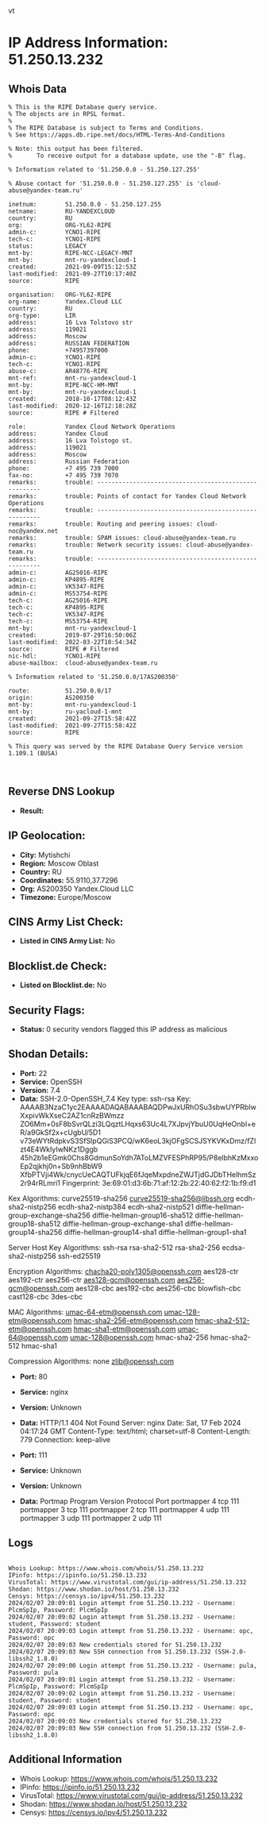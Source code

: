vt
# IP Address Information: 51.250.13.232

## Whois Data
```
% This is the RIPE Database query service.
% The objects are in RPSL format.
%
% The RIPE Database is subject to Terms and Conditions.
% See https://apps.db.ripe.net/docs/HTML-Terms-And-Conditions

% Note: this output has been filtered.
%       To receive output for a database update, use the "-B" flag.

% Information related to '51.250.0.0 - 51.250.127.255'

% Abuse contact for '51.250.0.0 - 51.250.127.255' is 'cloud-abuse@yandex-team.ru'

inetnum:        51.250.0.0 - 51.250.127.255
netname:        RU-YANDEXCLOUD
country:        RU
org:            ORG-YL62-RIPE
admin-c:        YCNO1-RIPE
tech-c:         YCNO1-RIPE
status:         LEGACY
mnt-by:         RIPE-NCC-LEGACY-MNT
mnt-by:         mnt-ru-yandexcloud-1
created:        2021-09-09T15:12:53Z
last-modified:  2021-09-27T10:17:40Z
source:         RIPE

organisation:   ORG-YL62-RIPE
org-name:       Yandex.Cloud LLC
country:        RU
org-type:       LIR
address:        16 Lva Tolstovo str
address:        119021
address:        Moscow
address:        RUSSIAN FEDERATION
phone:          +74957397000
admin-c:        YCNO1-RIPE
tech-c:         YCNO1-RIPE
abuse-c:        AR48776-RIPE
mnt-ref:        mnt-ru-yandexcloud-1
mnt-by:         RIPE-NCC-HM-MNT
mnt-by:         mnt-ru-yandexcloud-1
created:        2018-10-17T08:12:43Z
last-modified:  2020-12-16T12:18:28Z
source:         RIPE # Filtered

role:           Yandex Cloud Network Operations
address:        Yandex Cloud
address:        16 Lva Tolstogo st.
address:        119021
address:        Moscow
address:        Russian Federation
phone:          +7 495 739 7000
fax-no:         +7 495 739 7070
remarks:        trouble: ------------------------------------------------------
remarks:        trouble: Points of contact for Yandex Cloud Network Operations
remarks:        trouble: ------------------------------------------------------
remarks:        trouble: Routing and peering issues: cloud-noc@yandex.net
remarks:        trouble: SPAM issues: cloud-abuse@yandex-team.ru
remarks:        trouble: Network security issues: cloud-abuse@yandex-team.ru
remarks:        trouble: ------------------------------------------------------
admin-c:        AG25016-RIPE
admin-c:        KP4895-RIPE
admin-c:        VK5347-RIPE
admin-c:        MS53754-RIPE
tech-c:         AG25016-RIPE
tech-c:         KP4895-RIPE
tech-c:         VK5347-RIPE
tech-c:         MS53754-RIPE
mnt-by:         mnt-ru-yandexcloud-1
created:        2019-07-29T16:50:06Z
last-modified:  2022-03-22T10:54:34Z
source:         RIPE # Filtered
nic-hdl:        YCNO1-RIPE
abuse-mailbox:  cloud-abuse@yandex-team.ru

% Information related to '51.250.0.0/17AS200350'

route:          51.250.0.0/17
origin:         AS200350
mnt-by:         mnt-ru-yandexcloud-1
mnt-by:         ru-yacloud-1-mnt
created:        2021-09-27T15:58:42Z
last-modified:  2021-09-27T15:58:42Z
source:         RIPE

% This query was served by the RIPE Database Query Service version 1.109.1 (BUSA)



```
## Reverse DNS Lookup
- **Result:** 

## IP Geolocation:
- **City:** Mytishchi
- **Region:** Moscow Oblast
- **Country:** RU
- **Coordinates:** 55.9110,37.7296
- **Org:** AS200350 Yandex.Cloud LLC
- **Timezone:** Europe/Moscow

## CINS Army List Check:
- **Listed in CINS Army List:** 
No

## Blocklist.de Check:
- **Listed on Blocklist.de:** 
No

## Security Flags:
- **Status:** 0 security vendors flagged this IP address as malicious

## Shodan Details:
- **Port:** 22
- **Service:** OpenSSH
- **Version:** 7.4
- **Data:** SSH-2.0-OpenSSH_7.4
Key type: ssh-rsa
Key: AAAAB3NzaC1yc2EAAAADAQABAAABAQDPwJxURhOSu3sbwUYPRbIwXxpivWkXseC2AZ1cnRzBWmzz
ZO6Mm+0sF8bSvrQLzi3LQqztLHqxs63Uc4L7XJpvjYbuU0UqHeOnbl+eR/a9GkSf2x+cUgbU/5D1
v73eWYtRdpkvS3SfSIpQGiS3PCQ/wK6eoL3kjOFgSCSJSYKVKxDmz/fZlzt4E4WkIyIwNKz1Dggb
45h2b1eEGmk0Chs8GdmunSoYdh7AToLMZVFESPhRP95/P8elbhKzMxxoEp2qjkhj0n+Sb9nhBbW9
XfbPTVji4Wk/cnycUeCAQTUFkjqE6fJqeMxpdneZWJTjdGJDbTHelhmSz2r94rRLmri1
Fingerprint: 3e:69:01:d3:6b:71:af:12:2b:22:40:62:f2:1b:f9:d1

Kex Algorithms:
	curve25519-sha256
	curve25519-sha256@libssh.org
	ecdh-sha2-nistp256
	ecdh-sha2-nistp384
	ecdh-sha2-nistp521
	diffie-hellman-group-exchange-sha256
	diffie-hellman-group16-sha512
	diffie-hellman-group18-sha512
	diffie-hellman-group-exchange-sha1
	diffie-hellman-group14-sha256
	diffie-hellman-group14-sha1
	diffie-hellman-group1-sha1

Server Host Key Algorithms:
	ssh-rsa
	rsa-sha2-512
	rsa-sha2-256
	ecdsa-sha2-nistp256
	ssh-ed25519

Encryption Algorithms:
	chacha20-poly1305@openssh.com
	aes128-ctr
	aes192-ctr
	aes256-ctr
	aes128-gcm@openssh.com
	aes256-gcm@openssh.com
	aes128-cbc
	aes192-cbc
	aes256-cbc
	blowfish-cbc
	cast128-cbc
	3des-cbc

MAC Algorithms:
	umac-64-etm@openssh.com
	umac-128-etm@openssh.com
	hmac-sha2-256-etm@openssh.com
	hmac-sha2-512-etm@openssh.com
	hmac-sha1-etm@openssh.com
	umac-64@openssh.com
	umac-128@openssh.com
	hmac-sha2-256
	hmac-sha2-512
	hmac-sha1

Compression Algorithms:
	none
	zlib@openssh.com


- **Port:** 80
- **Service:** nginx
- **Version:** Unknown
- **Data:** HTTP/1.1 404 Not Found
Server: nginx
Date: Sat, 17 Feb 2024 04:17:24 GMT
Content-Type: text/html; charset=utf-8
Content-Length: 779
Connection: keep-alive



- **Port:** 111
- **Service:** Unknown
- **Version:** Unknown
- **Data:** Portmap
Program	Version	Protocol	Port
portmapper	4	tcp	111
portmapper	3	tcp	111
portmapper	2	tcp	111
portmapper	4	udp	111
portmapper	3	udp	111
portmapper	2	udp	111


## Logs
```

Whois Lookup: https://www.whois.com/whois/51.250.13.232
IPinfo: https://ipinfo.io/51.250.13.232
VirusTotal: https://www.virustotal.com/gui/ip-address/51.250.13.232
Shodan: https://www.shodan.io/host/51.250.13.232
Censys: https://censys.io/ipv4/51.250.13.232
2024/02/07 20:09:01 Login attempt from 51.250.13.232 - Username: PlcmSpIp, Password: PlcmSpIp
2024/02/07 20:09:02 Login attempt from 51.250.13.232 - Username: student, Password: student
2024/02/07 20:09:03 Login attempt from 51.250.13.232 - Username: opc, Password: opc
2024/02/07 20:09:03 New credentials stored for 51.250.13.232
2024/02/07 20:09:03 New SSH connection from 51.250.13.232 (SSH-2.0-libssh2_1.8.0)
2024/02/07 20:09:00 Login attempt from 51.250.13.232 - Username: pula, Password: pula
2024/02/07 20:09:01 Login attempt from 51.250.13.232 - Username: PlcmSpIp, Password: PlcmSpIp
2024/02/07 20:09:02 Login attempt from 51.250.13.232 - Username: student, Password: student
2024/02/07 20:09:03 Login attempt from 51.250.13.232 - Username: opc, Password: opc
2024/02/07 20:09:03 New credentials stored for 51.250.13.232
2024/02/07 20:09:03 New SSH connection from 51.250.13.232 (SSH-2.0-libssh2_1.8.0)

```
## Additional Information
- Whois Lookup: https://www.whois.com/whois/51.250.13.232
- IPinfo: https://ipinfo.io/51.250.13.232
- VirusTotal: https://www.virustotal.com/gui/ip-address/51.250.13.232
- Shodan: https://www.shodan.io/host/51.250.13.232
- Censys: https://censys.io/ipv4/51.250.13.232

